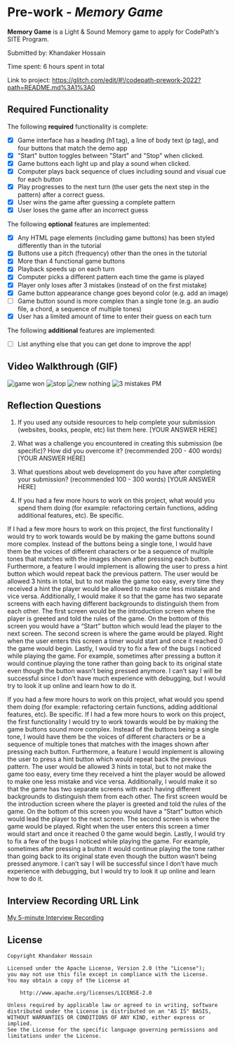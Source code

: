 # Pre-work - *Memory Game*

**Memory Game** is a Light & Sound Memory game to apply for CodePath's SITE Program. 

Submitted by: Khandaker Hossain

Time spent: 6 hours spent in total

Link to project: https://glitch.com/edit/#!/codepath-prework-2022?path=README.md%3A1%3A0

## Required Functionality

The following **required** functionality is complete:

* [x] Game interface has a heading (h1 tag), a line of body text (p tag), and four buttons that match the demo app
* [x] "Start" button toggles between "Start" and "Stop" when clicked. 
* [x] Game buttons each light up and play a sound when clicked. 
* [x] Computer plays back sequence of clues including sound and visual cue for each button
* [x] Play progresses to the next turn (the user gets the next step in the pattern) after a correct guess. 
* [x] User wins the game after guessing a complete pattern
* [x] User loses the game after an incorrect guess

The following **optional** features are implemented:

* [x] Any HTML page elements (including game buttons) has been styled differently than in the tutorial
* [x] Buttons use a pitch (frequency) other than the ones in the tutorial
* [x] More than 4 functional game buttons
* [x] Playback speeds up on each turn
* [x] Computer picks a different pattern each time the game is played
* [x] Player only loses after 3 mistakes (instead of on the first mistake)
* [x] Game button appearance change goes beyond color (e.g. add an image)
* [ ] Game button sound is more complex than a single tone (e.g. an audio file, a chord, a sequence of multiple tones)
* [x] User has a limited amount of time to enter their guess on each turn

The following **additional** features are implemented:

- [ ] List anything else that you can get done to improve the app!

## Video Walkthrough (GIF)
![game won](https://user-images.githubusercontent.com/90944924/161123836-987d291d-b9d2-4f56-91ff-180390b44029.gif)
![stop](https://user-images.githubusercontent.com/90944924/161125627-1cd6c8f8-62df-4189-8213-fa785bbca83a.gif)
![new nothing](https://user-images.githubusercontent.com/90944924/161129216-6e13909f-3fc0-4bc9-be1f-6803b562a54c.gif)
![3 mistakes PM](https://user-images.githubusercontent.com/90944924/161184583-24de76af-f77c-4a77-9c61-9de8932984bd.gif)

## Reflection Questions
1. If you used any outside resources to help complete your submission (websites, books, people, etc) list them here. 
[YOUR ANSWER HERE]

2. What was a challenge you encountered in creating this submission (be specific)? How did you overcome it? (recommended 200 - 400 words) 
[YOUR ANSWER HERE]

3. What questions about web development do you have after completing your submission? (recommended 100 - 300 words) 
[YOUR ANSWER HERE]

4. If you had a few more hours to work on this project, what would you spend them doing (for example: refactoring certain functions, adding additional features, etc). Be specific.

If I had a few more hours to work on this project, the first functionality I would try to work towards would be by making the game buttons sound more complex. Instead of the buttons being a single tone, I would have them be the voices of different characters or be a sequence of multiple tones that matches with the images shown after pressing each button. Furthermore, a feature I would implement is allowing the user to press a hint button which would repeat back the previous pattern. The user would be allowed 3 hints in total, but to not make the game too easy, every time they received a hint the player would be allowed to make one less mistake and vice versa. Additionally, I would make it so that the game has two separate screens with each having different backgrounds to distinguish them from each other. The first screen would be the introduction screen where the player is greeted and told the rules of the game. On the bottom of this screen you would have a “Start” button which would lead the player to the next screen. The second screen is where the game would be played. Right when the user enters this screen a timer would start and once it reached 0 the game would begin. Lastly, I would try to fix a few of the bugs I noticed while playing the game. For example, sometimes after pressing a button it would continue playing the tone rather than going back to its original state even though the button wasn’t being pressed anymore. I can’t say I will be successful since I don’t have much experience with debugging, but I would try to look it up online and learn how to do it.

If you had a few more hours to work on this project, what would you spend them doing (for example: refactoring certain functions, adding additional features, etc). Be specific. 
If I had a few more hours to work on this project, the first functionality I would try to work towards would be by making the game buttons sound more complex. Instead of the buttons being a single tone, I would have them be the voices of different characters or be a sequence of multiple tones that matches with the images shown after pressing each button. Furthermore, a feature I would implement is allowing the user to press a hint button which would repeat back the previous pattern. The user would be allowed 3 hints in total, but to not make the game too easy, every time they received a hint the player would be allowed to make one less mistake and vice versa. Additionally, I would make it so that the game has two separate screens with each having different backgrounds to distinguish them from each other. The first screen would be the introduction screen where the player is greeted and told the rules of the game. On the bottom of this screen you would have a “Start” button which would lead the player to the next screen. The second screen is where the game would be played. Right when the user enters this screen a timer would start and once it reached 0 the game would begin. Lastly, I would try to fix a few of the bugs I noticed while playing the game. For example, sometimes after pressing a button it would continue playing the tone rather than going back to its original state even though the button wasn’t being pressed anymore. I can’t say I will be successful since I don’t have much experience with debugging, but I would try to look it up online and learn how to do it.



## Interview Recording URL Link

[My 5-minute Interview Recording](your-link-here)


## License

    Copyright Khandaker Hossain

    Licensed under the Apache License, Version 2.0 (the "License");
    you may not use this file except in compliance with the License.
    You may obtain a copy of the License at

        http://www.apache.org/licenses/LICENSE-2.0

    Unless required by applicable law or agreed to in writing, software
    distributed under the License is distributed on an "AS IS" BASIS,
    WITHOUT WARRANTIES OR CONDITIONS OF ANY KIND, either express or implied.
    See the License for the specific language governing permissions and
    limitations under the License.
